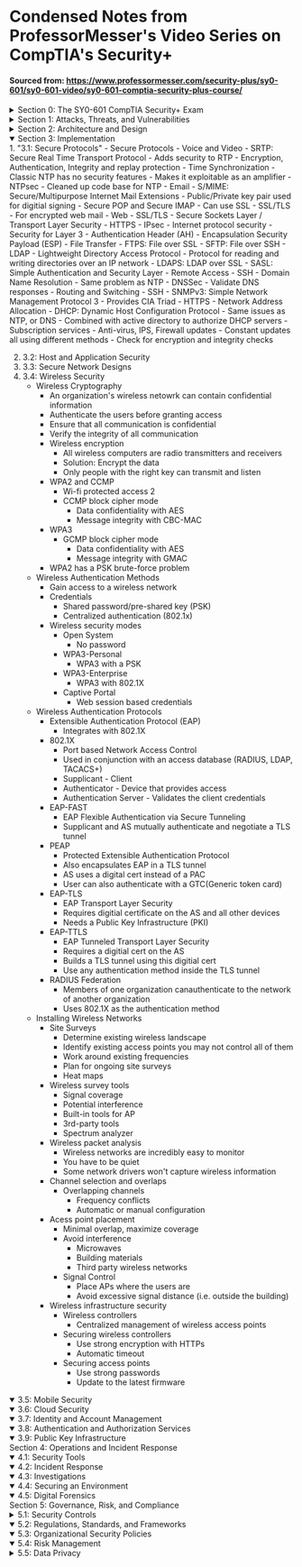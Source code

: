 # Condensed Notes from ProfessorMesser's Video Series on CompTIA's Security+
#### Sourced from: https://www.professormesser.com/security-plus/sy0-601/sy0-601-video/sy0-601-comptia-security-plus-course/
<details>
<summary> Section 0: The SY0-601 CompTIA Security+ Exam</summary>
   <details>
   <summary> "0.1: Introduction" </summary>
      
      - Security+ builds a great foundation
      - Professional prerequisite
      - Certifications that aren't vendor-specific

      - About this training course
          - Bite-Sized Videos
          - Quality Material with real world examples
          - Free course, notes and practice exams are paid

      - About the exam
          - 90 minutes, maximum of 90 questions
          - Passing Score: 750 on a scale from 100-900
          - 5 Domains, corresponds to the sections below
          - Section 1 24%
          - Section 2 21%
          - Section 3 25%
          - Section 4 16%
          - Section 5 14%
          - Use Objectives as a final checklist for Exam
          - Get plenty of sleep, plenty to eat, etc
          - Time Management is important
   </details>
</details>
<details>
<summary> Section 1: Attacks, Threats, and Vulnerabilities </summary>
   <details>   
   <summary> "1.1: Social Engineering" </summary>
      
      - Phishing: Social Engineering with a touch of Spoofing
      - Often delivered by text, email, etc
      - Don't be fooled -> Check the URL
      - Look for obvious errors in the webpage

      - Tricks and Misdirection
         - Digital slight of hand
         - Typosquatting
         - Pretexting
            - Lying to get information
            - Creating false scenarios and time sensitive issues
      - Pharming
         - Redirection of legit website to a bogus site
            - Poisoned DNS or client vuln
         - Combine Pharming with Phishing
            - Pharming - Harvest large groups of people
            - Phising - Collect access credentials
         - Difficult for anti-malware software to stop
            - Everything appears legitimate to the user
      - Vishing - Voice Phishing
      - Smishing - SMS Phishing

      - Reconnaissance
         - Gather information on the victim
      - Background information
         - Lead generation sites
         - Corporate web site
         - Social media sites of employees (i.e LinkedIn)
      - Attacker builds a believable pretext
         - Where you work
         - Where you bank
         - Recent financial transactions
         - Family and friends
      - Spear Phising
         - Targeted phishing with inside information
         - May include "whaling" or hitting a high level person such as the CEO or CFO
        
      - Impersonation:
         - Attackers pretend to be someone they aren't 
         - Before the attack the trap is set, there is an actor and a story
            - Uses some of the details from their reconnaissance
            - Can include attacking the victim by masquerading as someone who outranks them
            - Commonly used to commit identity fraud: i.e. Credit card fraud, Bank Fraud, Loan Fraud, Government benefits fraud   
         - Protection against impersonation
            - Never volunteer information
            - Don't disclose personal details
            - Always verify before revealing info
            - Verification should be encouraged
        
      - Dumpster Diving:
         - Important information thrown out with the trash
         - Prevent attackers from getting useful information by shredding important documents and secure your garbage location
      
      - Shoulder Surfing:
         - You have access to important information
         - Prevent attackers by using privacy filters and keeping your monitor out of potential lines of sight
        
      - Hoaxes:
         - A threat that doesn't actually exist
         - Still often consume lots of resources
         - Most protection is as simple as ensuring you're spam filter is enabled
         - When in doubt look online at sites such as hoaxslayer.net and snopes.com to see if this is a common hoax
        
      - Watering Hole Attacks:
         - What if your network was really secure? Bring the victim to you.
         - Attack the metaphorical watering hole where the target is likely to be and try to compromise them via a third party to indirectly attack their network
            - Determine which website the victim group uses
            - Infect one of these third-party sites
            - Infect all visitors and hope your target is one of them
         - Prevention
            - Defense in depth
            - Firewalls and IPS
            - Anti-virus/malware signature updates
        
        - Spam:
           - Unsolicited messages
           - Various content
           - Significant technology issue
              - Security concerns
              - Resource utilization
              - Storages costs
           - Prevention
              - Spam filter
                 - allowed list
                 - SMTP standards checking
                 - Reverse DNS lookup
                 - Tarpitting
                 - Recipient filtering
        
        - Influence Campaigns:
           - Sway public opinion on political and social issues
           - Typically a nation-state actor
              - Includes targeted advertising
              - Enabled through social media
        
        - Other Social Engineering Attacks:
           - Tailgating
           - Invoice Scams
           - Credential Harvesting 
        
        - Principles of Social Engineering:
           - Constantly changing, you never know what they'll use next
              - May involve multiple people or organization
              - May be in person or electronic including automation
           - Principles
              - Authority
              - Intimidation
              - Consensus or Social Proof
              - Scarcity
              - Urgency
              - Familiarity or Liking
              - Trust
   </details>
   <details>
   <summary> "1.2: Attack Types" </summary>
        - Malware
           - Malicious Software
           - Gather information
           - Participate in a group (think botnet)
           - Show you advertising (adware)
           - Viruses and Worms (such as ransomware)
        - How you get malware
           - Possible scenario:
              - A worm takes advantage of a vulnerability
              - That worm then installs malware that includes a Rootkit
              - That root kit may install a bot, and now your device is part of a botnet
        - Your computer must run a program
           - Don't click links in email from untrusted sources
           - Web page pop-up
           - Drive-by download
           - Worm
           - Keep your OS and Application patched
            
      - Viruses and Worms
         - Viruses
            - Malware that can reproduce itself
            - Reproduces through file systems or the network
            - May or may not cause problems (adware vs ransomware)
            - Prevent/Cure with Anti-virus signatures staying up to date
         - Types of Viruses
            - Program Viruses
               - Part of the application
            - Boot Sector Viruses
               - Part of the bootloader
            - Script Viruses
               - OS and Browser based
            - Macro Viruses
               - Application based such as MS Office
            - Fileless Viruses
               - Stealth attack that operates entirely in memory
         - Worms
            - Malware that self replicates without user intervention
      
      - Ransomware and Crypto-malware
         - Ransomware
            - Malware that typically encrypts a device and requires a ransom to get the data back
            - Evolved from HOAXes into real attacks using crypto-malware
         - Crypto-Malware
            - Malware that uses cryptography to be able to encrypt all of your personal information for a ransom

      - Trojans and RATs
         - Trojans
            - Malware that masquerades as a legitimate program or file
         - RAT
            - Remote Access Trojan or Remote Administration Tool

      - Rootkits
         - Can be present in any OS
         - Normally modifies the kernel of the OS not the filesystem of the OS
           
      - Spyware
         - More malicious than adware
         - Used to spy on the user to gain information about them or their habits

      - Bots and Botnets
         - Automation of system by malware
         - Installed via Trojan Horse
         - Multiple bots make up a botnet
         - Controlled via a C&C server which sends out commands
         - Can be used for DDOS, Spam, Network Traffic, and other tasks

      - Logic Bombs
         - A type of attack that occurs when a seperate event is triggered
         - Commonly left by disgruntled employees

      - Password Attacks
         - Plaintext/unencrypted passwords
         - Hashing a password
            - Only works one way and can't be reversed
         - Spraying attack
            - Try to use common passwords for every account
         - Brute Force
            - Try every possible password combination until a hash is matched
         - Offline Attack
            - Brute force but offline, by copying the password hashes
         - Dictionary Attack
            - Use a dictionary to find common words
            - More targeted brute force using plain english words as the guess
         - Rainbow Tables
            - An optimized, pre-built set of hashes
         - Salting the hash
            - Random data added to a password when hashing
            - Every user gets their own random salt

      - Physical Attacks
         - Malicious USB Cable
         - Malicious Flash Drive
         - Skimming
         - Card Cloning

      - Adversarial Artiifical Intelligence
         - Using malicious or invalid data to poison a training set for the AI

      - Supply Chain Attacks
         - An attack that focuses on the third party technology a company uses to infect them from a trusted source/vendor
          
      - Cloud-based vs On-Prem Attacks
          - More flexability vs more control
          - Higher cost vs Higher Risk
          - Cloud-based can rely on security and IT services from the cloud provider
          - On-Prem solutions can be more narrow and focused for your business
          
      - Cryptographic Attacks
          - How do you guarantee that data you've sent is secure?
             - Without the key the attackers look for exploits/vulnerability/bad configuration in cryptography itself
          - Hash Collision
             - When two types of plaintexts generate the same hash values
             - Hashes are supposed to unique for every unique plaintext
          - Downgrade Attack
             - A form of MITM where you degrade the type of encryption between two hosts to a less secure form that can be easier to break such as MD5
   </details>
   3. "1.3: Application Attacks"
   
   4. "1.4: Network Attacks"
   
   5. "1.5: Threat Actors and Vectors"
       - Threat Actors
          - An entity responsible for an event that has an impact on the safety of another entity
          - APT
             - Advanced Persistent Threat
          - Insiders
             - Normally not a professional hacker but has institutional knowledge
          - Nation States
             - Governments
             - National Security
             - Highest Sophistication
             - Constant attacks, massive resources
          - Hacktivist
             - A hacker with a purpose
             - Normally a social change or political agenda
             - Very specific
             - Limited funding
          - Script Kiddies
             - Runs pre-made scripts without any knowledge of what's happening
             - Not very sophisticated
             - Lacks formal funding
             - Motivated by the hunt
          - Organized Crime
             - Professional Criminals
             - Very Sophisticated (Best money can buy)
             - More organized and may look like a normal company
          - Hackers
             - Experts with technology
             - Authorized vs Unauthorized
          - Shadow IT
             - Going around the internal IT organization
             - IT can put up roadblocks
             - Not always a good thing
          - Competitors
             - High level of sophistication
             - DoS, Espionage, Harm Reputation
       
       - Attack Vectors
          - Method used by an attacker
          - Direct access attack vectors
             - Modify OS
             - Attach a keylogger
             - Transfer Files
             - Denial of service
          - Wireless attack vectors
             - Default login credentials
             - Rogue access points
             - Evil twin (MitM access point)
             - Protocol Vulnerabilities
          - Email attack vectors
             - One of biggest and most successful attack vectors
             - Phising Attacks
             - Deliver Malware to end user
             - Social Engineering Attacks
          - Supply chain attack vectors
             - Tamper with the underlying infrastructure
             - Gain access to a network using a vendor
             - Modify the manufacturing process
             - Counterfeit networking equipment
          - Social media attack vectors
             - User profiling
             - Fake Friends
          - Removable Media attack vectors
             - Get around firewall
             - Malicious USB
             - Data exfiltration
          - Cloud attack vectors
             - Public facing
             - Security misconfigurations
             - Brute Force attacks
             - Orchestration attacks
             - Denial of Service  
       
       - Threat Intelligence
          - Research the threats
          - Data is everywhere
          - OSINT
             - Internet
             - Government data
             - Commercial data
          - Closed/proprietary intelligence
             - Threat intelligence services
             - Threat analytics
             - Constant threat monitoring
          - Vulnerability Databases
             - Public research
             - CVE (Common Vulnerabilities and Exposures)
                - Sponsored by DHS and CISA
                - Provides severity scoring and patching information
          - Automated indicator sharing (AIS)
             - Structured Threat Information eXpression (STIX)
             - Trusted Automated eXchanged of Indicator Information (TAXII)
          - Indicators of compromise
             - An event that indicates an intrusion
             - Indicators
                - Unusual amount of network activity
                - Change to file hash values
                - Irregular international traffic
                - Changes to DNS data
                - Uncommon login patterns
          - Predictive analysis
             - Find suspicious patterns
             - Big data but for cybersecurity
             - Identify behaviors
             - Create a forecast for potential attacks
             - Often combined with machine learning
               
       - Threat Research
          - Know your enemy
          - Continuing education
          - Vendor Websites
             - Involved in the disclosure process
          - Vulnerability feeds
          - Conferences
          - Academic Journals
          - RFCs
          - Local industry groups
          - Social Media
          - Threat Feeds
         
   6. "1.6: Vulnerabilities"
       - Vulnerability Types
          - Zero-day attacks
             - Vulnerability that has not been detected or published
             - Attackers keep these yet-to-be-discovered vulns to themselves
          - Open Permissions
             - Data without a security component and anyone can read it
             - Increasingly common with cloud storage
          - Unsecured Root Accounts
             - Can be a misconfiguration
             - Easy to hack password
             - Disable direct login to root
          - Weak Encryption
             - TLS is one of the most common issues
          - Insecure protocols
             - Verify with a packet capture
          - Default settings
             - Mirai botnet
          - Open ports and services
             - Often managed with a firewall
             - Easy to misconfigure
          - Improper Patch Management
          - Legacy Systems
            
       - Third-party Risks
          - IT Security doesn't change because it's a third-party
          - Human error is stil the biggest issue
          - System integration risk
             - Can be on-site
             - Can include elevated OS access
             - Can run software on the internal network
             - Lack of vendor support
                - Security requires diligence
                - Vendors are the only ones who can fix their products
          - Supply chain risk
             - You can't always control security at a third-party
             - Always maintain local security controls
             - Hardware and Software from a vendor can contain malware
             - Outsourced code development
                - Development systems should be isolated
                - Test code security
             - Data Storage
                - Consider the type of data
                - Storage at a third-party may need encryption
                  
       - Vulnerability Impacts
          - Data loss
          - Identity Theft
          - Financial loss
          - Reputation Impacts
          - Availability loss
         
   7. "1.7: Security Assessments"
       - Threat Hunting
          - Find the attacker before they find you
          - Strategies are constantly changing
          - Intelligence fusion
             - Too much data to properly detect, analyze, and react
          - Fusing the data
             - Collect the data
             - Add external sources
             - Correlate with big data analytics
          - Cybersecurity maneuvers
             - Modify firewalls, OS, and networks based on analysis
             - Mostly automated once setup correctly
             - "Tomorrow it's a different fight"
      
       - Vulnerability Scans
          - Usually minimally invasive
          - Unlike a penetration test
          - Port Scan
             - Send traffic and see what ports are open
          - Identify systems
          - Test from outside and inside
          - Scan Types
             - Non-intrusive scans
                - Gather info, does not exploit a vulnerability
             - Intrusive scans
                - Test the vulnerability yourself
             - Non-credentialed vs credentialed scan
             - Application scans
             - Web Application scans
             - Network Scans
       
       - Security Information and Event Management
          - SIEM
             - Log collection of security alerts
             - Log aggregation and long-term storage
             - Data Correlation
             - Forensic analysis
          - Syslog
             - Standard for message logging
             - Lots of storage needed
          - SIEM Data
             - Data Inputs
                - Server auth attempts
                - VPN connections
                - Firewall logs
                - Denied outbound traffic
                - Network utilizations
             - Packet Captures
          - Security Monitoring
             - Constant information flow
             - Track important statistics
             - Send alerts
          - SOAR
             - Security orchestration, automation, and response
             - Orchestration
                - Connect many tools together
             - Automation
             - Respone   
         
   8. "1.8: Penetration Testing"
       - Penetration Testing
          - Pentest
             - Simulate an attack
             - Similar to vuln scanning but trys to actually exploit a vulnerability
             - Often a compliance mandate
             - See NIST 800-115
         - Rules of engagement
            - Defines purpose and scope
            - More importantly it makes everyone aware of the test parameters
            - Types of testing and schedule
            - IP address ranges, emergency contacts, sensitive information handling
         - How much do you know about the test?
            - Blind test
               - Tester knows nothing about the systems
            - Known environment
               - Full disclosure
            - Partially known
               - Mix of the previous two
         - Exploiting Vulnerabilites
               - Try to break into the system
               - May try multiple techniques, similiar to a real threat actor
               - Process
                  - Initial Exploitation
                  - Lateral Movement
                  - Persistence
                  - Clean up (Be responsible return system to starting state)
      
      - Reconnaissance
         - Need information before the attack
         - Gather a digital footprint
         - Understand the security posture
         - Minimize the attack area and focus on key systems
         - Create a network map
         - Passive footprinting
            - Learn as much as you can from open sources
            - Social media
            - Corporate site
            - Online forums
            - Social Engineering
            - Dumpster diving
         - OSINT
            - Open source intelligence
            - Date is everywhere osintframework.com
            - Automated gathering tools
         - Wardriving/warflying
            - Combine WiFi monitoring and a GPS
            - Search from your car or a drone
            - Huge amount of intel in a short period of time
            - Get information about security configurations or distance from you
            - Combine with free tools to find physical locations such as Kismit and inSSiDer
         - Active Footprinting
            - Send information into network or device to gain more information
            - Ping scans, port scans, analyze DNS
            - Can be seen by someone monitoring their network
         
      - Security Teams
         - Cybsersecurity involves many skills
         - Become an expert in your niche
         - Offensive Security Team (Red)
            - Ethical Hacking
         - Defensive Security Team (Blue)
            - Operational Security
            - Incident Response
            - Digital Forensics
         - Purple Team
            - Combined efforts between red and blue team
            - Cooperate instead of compete
         - White Team
            - Not on a side
            - Manages the interaction between the red and blue teams
            - Picture as a referee for security exercises
</details>
<details>
<summary> Section 2: Architecture and Design </summary>
  1. "2.1: Enterprise Security"
     - Configuration Management
     - Protecting Data
     - Data Loss Prevention
     - Managing Security
     - Site Resilience
     - Honeypots and Deception
  3. "2.2: Virtualization and Cloud Computing"
     - Cloud Models
     - Edge and Fog Computing
     - Designing the Cloud
     - Infrastructure as Code
     - Virtualization Security
  4. "2.3: Secure Application Development"
     - Secure Deployments
        - Development to Production
           - How will you deploy it safely and reliably?
           - How will you test and deploy patches?
        - Sandboxing
           - Isolated testing environment
           - No connection to the real world or a production system
           - Helpful for incremental development
        - Building the application  
           - Development
           - Test
           - QA
           - Staging
           - Production
        - Secure baselines
           - All applications should use the baseline
           - Firewall settings, patch levels, os file versions
           - May require constant updates
           - Integrity checks to verify production matches baseline
        
     - Provisioning and Deprovisioning
        - Provisioning
           - Deploy an application
           - Application Software Security
           - Network Security
           - Security scans such as nessus
        - Scalability
           - Ability to increase the workload in a given infrastructure
        - Elasticity
           - Ability to increase or decrease available resources as the workload changes
        - Orchestration
           - Automate the provisiong and deprovisioning of applications
           - Servers,networks,switches,firewalls,policies
           - Can move around the world as needed
           - Security policies are part of orchestration
        - Deprovisioning
           - Dismantling and removing an application instance
           - Security deprovisioning is important
           - If the application is gone so is the access
           - Don't leave information out there

     - Secure Coding Techniques
        - A balance between time and quality
        - Vulnerabilities will eventually be found
        - Stored procedures
           - SQL Databases
           - Client requests can be complex
           - Stored procedures limit the clients interactions to approved parameters
        - Obfusacation
           - Take readable code and turn it into nonsense
           - Helps prevent the search for vulnerabilities
        - Code Reuse
           - Also can copy vulnerabilites
           - Dead code
           - All code is an opportunity for a security problem
        - Input Validation
           - Validate actual vs expected
           - Fuzzers will find what you missed
           - Server side validation
           - Client side validation
           - Use both, but at least server side
        - Memory Management
           - Never trust user input
           - Some built-in functions are insecure
        - Third-party libraries and SDKs
           - Extend the functionality of a programming language
           - Extensive testing is required
           - Balancing act between functionality and security
        - Data Exposure
           - How is the application handling the data?
           - Check all input and output processes for data exposure
        - Version Control
           - Track changes of the software releases
           - Useful for security
      
     - Software Diversity
        - Once you exploit one binary you can exploit them all
        - Alternative compiler paths would result in a different binary each time it's compiled
        - This would mean an attacker can't use the same exploit across the network

     - Automation and Scripting
        - Plan for change
        - Continuous monitoring
        - Configuration validation
        - Continuous Integration (CI)
           - Code is constantly written
           - Basic set of security checks during development
           - Large-scale security analysis during testing
        - Continuous Delivery (CD) 
           - Automate the testing process
        - Continuous Deployment
           - Automate the release process
  
  6. "2.4: Authentication and Authorization"
  7. "2.5: Resilience"
  8. "2.6: Embedded Systems"
  9. "2.7: Physical Security Controls"
  10. "2.8: Cryptographic Concepts"
</details>
<details open>
<summary> Section 3: Implementation </summary>
  1. "3.1: Secure Protocols"
     - Secure Protocols
        - Voice and Video
           - SRTP: Secure Real Time Transport Protocol
           - Adds security to RTP
           - Encryption, Authentication, Integrity and replay protection
        - Time Synchronization
           - Classic NTP has no security features
           - Makes it exploitable as an amplifier
           - NTPsec
           - Cleaned up code base for NTP
        - Email
           - S/MIME: Secure/Multipurpose Internet Mail Extensions
           - Public/Private key pair used for digitial signing
           - Secure POP and Secure IMAP
              - Can use SSL
           - SSL/TLS
              - For encrypted web mail
        - Web
           - SSL/TLS
           - Secure Sockets Layer / Transport Layer Security
           - HTTPS
        - IPsec
           - Internet protocol security
           - Security for Layer 3
           - Authentication Header (AH)
           - Encapsulation Security Payload (ESP)
        - File Transfer
           - FTPS: File over SSL
           - SFTP: File over SSH
        - LDAP
           - Lightweight Directory Access Protocol
           - Protocol for reading and writing directories over an IP network
           - LDAPS: LDAP over SSL
           - SASL: Simple Authentication and Security Layer
        - Remote Access
           - SSH
        - Domain Name Resolution
           - Same problem as NTP
           - DNSSec
           - Validate DNS responses
        - Routing and Switching
           - SSH
           - SNMPv3: Simple Network Management Protocol 3
              - Provides CIA Triad
           - HTTPS
        - Network Address Allocation
           - DHCP: Dynamic Host Configuration Protocol
           - Same issues as NTP, or DNS
           - Combined with active directory to authorize DHCP servers
        - Subscription services
           - Anti-virus, IPS, Firewall updates
           - Constant updates all using different methods
           - Check for encryption and integrity checks       
  
  2. 3.2: Host and Application Security
  3. 3.3: Secure Network Designs
  4. 3.4: Wireless Security
      - Wireless Cryptography
         - An organization's wireless netowrk can contain confidential information
         - Authenticate the users before granting access
         - Ensure that all communication is confidential
         - Verify the integrity of all communication
         - Wireless encryption
            - All wireless computers are radio transmitters and receivers
            - Solution: Encrypt the data
            - Only people with the right key can transmit and listen
         - WPA2 and CCMP
            - Wi-fi protected access 2
            - CCMP block cipher mode
               - Data confidentiality with AES
               - Message integrity with CBC-MAC
         - WPA3
            - GCMP block cipher mode
               - Data confidentiality with AES
               - Message integrity with GMAC
         - WPA2 has a PSK brute-force problem
      - Wireless Authentication Methods
         - Gain access to a wireless network
         - Credentials
            - Shared password/pre-shared key (PSK)
            - Centralized authentication (802.1x)
         - Wireless security modes
            - Open System
               - No password
            - WPA3-Personal
               - WPA3 with a PSK
            - WPA3-Enterprise
               - WPA3 with 802.1X
            - Captive Portal
               - Web session based credentials
      - Wireless Authentication Protocols
         - Extensible Authentication Protocol (EAP)
            - Integrates with 802.1X
         - 802.1X
            - Port based Network Access Control
            - Used in conjunction with an access database (RADIUS, LDAP, TACACS+)
            - Supplicant - Client
            - Authenticator - Device that provides access
            - Authentication Server - Validates the client credentials
         - EAP-FAST
            - EAP Flexible Authentication via Secure Tunneling
            - Supplicant and AS mutually authenticate and negotiate a TLS tunnel
         - PEAP
            - Protected Extensible Authentication Protocol
            - Also encapsulates EAP in a TLS tunnel
            - AS uses a digital cert instead of a PAC
            - User can also authenticate with a GTC(Generic token card)
         - EAP-TLS
            - EAP Transport Layer Security
            - Requires digitial certificate on the AS and all other devices
            - Needs a Public Key Infrastructure (PKI)
         - EAP-TTLS
            - EAP Tunneled Transport Layer Security
            - Requires a digitial cert on the AS
            - Builds a TLS tunnel using this digitial cert
            - Use any authentication method inside the TLS tunnel
         - RADIUS Federation
            - Members of one organization canauthenticate to the network of another organization
            - Uses 802.1X as the authentication method
      - Installing Wireless Networks
         - Site Surveys
            - Determine existing wireless landscape
            - Identify existing access points you may not control all of them
            - Work around existing frequencies
            - Plan for ongoing site surveys
            - Heat maps
         - Wireless survey tools
            - Signal coverage
            - Potential interference
            - Built-in tools for AP
            - 3rd-party tools
            - Spectrum analyzer
         - Wireless packet analysis
            - Wireless networks are incredibly easy to monitor
            - You have to be quiet
            - Some network drivers won't capture wireless information
         - Channel selection and overlaps
            - Overlapping channels
               - Frequency conflicts
               - Automatic or manual configuration
         - Acess point placement
            - Minimal overlap, maximize coverage
            - Avoid interference
               - Microwaves
               - Building materials
               - Third party wireless networks
            - Signal Control
               - Place APs where the users are
               - Avoid excessive signal distance (i.e. outside the building)
         - Wireless infrastructure security
            - Wireless controllers
               - Centralized management of wireless access points
            - Securing wireless controllers
               - Use strong encryption with HTTPs
               - Automatic timeout
            - Securing access points
               - Use strong passwords
               - Update to the latest firmware
   <details open>
   <summary> 3.5: Mobile Security </summary>
   </details>
   <details open>
   <summary> 3.6: Cloud Security </summary>
   </details>
   <details open>
   <summary> 3.7: Identity and Account Management </summary>
   </details>
   <details open>
   <summary> 3.8: Authentication and Authorization Services </summary>
   </details>
   <details open>
   <summary> 3.9: Public Key Infrastructure </summary>
   </details>
</details>
<summary> Section 4: Operations and Incident Response </summary>
   <details open>
   <summary> 4.1: Security Tools </summary>
   </details>
   <details open>
   <summary> 4.2: Incident Response </summary>
   </details>
   <details open>
   <summary> 4.3: Investigations </summary>
   </details>
   <details open>
   <summary >4.4: Securing an Environment </summary>
   </details>
   <details open>
   <summary> 4.5: Digital Forensics </summary>
   </details>
</details>
<summary> Section 5: Governance, Risk, and Compliance </summary>
   <details>
   <summary> 5.1: Security Controls </summary>
      
      - Prevent security events, minimize the impact and limit the damage
      - Control Categories
         - Managerial Controls
            - Controls that address security design and implementation
            - Security policies, standard operating procedures
         - Operational Controls
            - Controls that are implemented by people
            - Security guards, awareness programs
         - Technical Controls
            - Controls implmented using systems
            - Firewalls, Operating systems controls
      - Control Types
         - Preventive
            - Prevents access, door lock or firewall
         - Detective
            - Identifies and records any intrusion attempt
         - Corrective
            - Mitigate any damage that occurs during a security event
         - Deterrent
            - May deter someone from an intrusion
         - Compensating
            - Doesn't prevent an attack, but compensates for the results of the attack
         - Physical     
   </details>
   <details open>
   <summary> 5.2: Regulations, Standards, and Frameworks </summary>
   </details>
   <details open>
   <summary> 5.3: Organizational Security Policies </summary>
   </details>
   <details open>
   <summary> 5.4: Risk Management </summary>
   </details>
   <details>
   <summary> 5.5: Data Privacy </summary>
      
      - Privacy and Data Breaches
         - Data Lifecycle
            - Creation and Receipt
            - Distribution
            - Use
            - Maintenance
         - Consequences
            - Reputation Damage
            - Identity Theft
            - Fines
            - IP Theft
         - Discovery
            - Internal escalation process
            - External escalation process
            - Public disclosure
         - Privacy Impact Assessment (PIA)
            - Privacy risk needs to be identified in each initiative
            - Advantages
               - Fix privacy issues before they become a problem
               - Avoid data breach
               - Provides evidence of a focus on privacy
      - Data Classifications
         - Labeling sensitive data
            - Not all data has the same level of sensitivity
            - Different levels require different security and handling
         - Classifications
            - Proprietary
               - Data that is owned by an organization
            - PII
               - Personally Identifiable Information
            - PHI
               - Protected Health Information
            - Public/Unclassified
            - Private/Classified/Restricted
            - Sensitive
            - Confidential
            - Critical
      - Enhancing Privacy
         - Tokenization
            - Replace sensitive data with a non-sensitive placeholder
            - Common with credit card processing
            - Attacker capturing the card numbers can't use them later
         - Data minimization
            - Only collect and retain the necessary data
            - Included in many regulations
            - Internal data use should be limited
         - Data Masking
            - Hide some of the original data
            - Protects PII
            - May only be hidden from view by permissions
         - Anonymization
            - Make it impossible to identify individual data from a dataset
            - Hashing, masking, etc
            - Convert from detailed customer purchase data
         - Pseudoanonymization
            - Replace personal information with pseudonums
            - May be reversible for other processes
      - Data Roles and Responsibilities
         - High-level data relationships
         - Data owner
            - Accountable for specific data, often a senior officer
            - VP of Sales owns the customer relationship data
         - Data controller
            - Manages the purposes and means by which personal data is processed
         - Data processor
            - Processes data on behalf of the data controller
         - Data custodian
            - Responsible for data accuracy, privacy, and security
         - Data protection officer
            - Responsible for the organization's data privacy
   </details>
</details>

